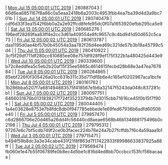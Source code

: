 | [Mon Jul 15 05:00:01 UTC 2019](https://transfer.sh/7w4eY/dashninja-dbdump-20190715070001.tar.bz2) | 280887043 | 66d6ea6851167f8a86c0a5eaa2418b6a2003c4953fbb4ea7ba39d4d3a9bc701b | 
| [Sun Jul 14 05:00:01 UTC 2019](https://transfer.sh/4oUr0/dashninja-dbdump-20190714070001.tar.bz2) | 280740478 | cdf6d33f3ea1542f6bb0a2a2e92ffcd8fefe95dc0f07a1653920efbb295ca5e9 | 
| [Sat Jul 13 05:00:01 UTC 2019](https://transfer.sh/i6Hmj/dashninja-dbdump-20190713070001.tar.bz2) | 280685276 | 196edf28269faa83ff4e2cc3d61a409554e8fc9657c9c4bd941d50d652c5ca73 | 
| [Fri Jul 12 05:00:02 UTC 2019](https://transfer.sh/b4QBQ/dashninja-dbdump-20190712070002.tar.bz2) | 280613787 | daa1195d0ae4bf57b0b45054a3aa782f26d4eed69c321de57b3b19a45799c5d4 | 
| [Thu Jul 11 05:00:01 UTC 2019](https://transfer.sh/12whf6/dashninja-dbdump-20190711070001.tar.bz2) | 280410922 | 3cf5f29df711df280cc610885ee08e757df928f9ef175f322b1a480425d443e9 | 
| [Wed Jul 10 05:00:01 UTC 2019](https://transfer.sh/PI3pO/dashninja-dbdump-20190710070001.tar.bz2) | 280339600 | b72c8eddfea5c5eb2b20af15f35ee5865c4614615fecbd28b68e3a47ea767684 | 
| [Tue Jul  9 05:00:01 UTC 2019](https://transfer.sh/NKXu7/dashninja-dbdump-20190709070001.tar.bz2) | 280284865 | 85ebf226f0f305426a01cc631b311c35d711df8b6e4c165ef0202967aca1bcfe | 
| [Mon Jul  8 05:00:01 UTC 2019](https://transfer.sh/E6f1z/dashninja-dbdump-20190708070001.tar.bz2) | 280161762 | 1b286bba5207f7a681494883575f418567e1b6a32147f5243da048c837281cb1 | 
| [Sun Jul  7 05:00:02 UTC 2019](https://transfer.sh/s2sYz/dashninja-dbdump-20190707070002.tar.bz2) | 280097751 | 6466031676b0131839217f724f35233794b7d3015cbb71616ce45f0b15f7f90e | 
| [Sat Jul  6 05:00:02 UTC 2019](https://transfer.sh/kRYVp/dashninja-dbdump-20190706070002.tar.bz2) | 280044405 | 1a4e03628e8753e7b8fdc8db0f947785ebbede1e69fed67936b6adfd60506e40 | 
| [Fri Jul  5 05:00:01 UTC 2019](https://transfer.sh/u1wu3/dashninja-dbdump-20190705070001.tar.bz2) | 279857470 | c6d2866706e20d465a26dd4fc56440cd8aeae6568b46b134668175496b0c2198 | 
| [Thu Jul  4 05:00:01 UTC 2019]() | 279795312 | 97267e6c7bf5cdb749f2ce0b3facec224b76e24a7b27fcffdb7f6c4a59aaa1b1 | 
| [Wed Jul  3 05:00:01 UTC 2019](https://transfer.sh/XSX7t/dashninja-dbdump-20190703070001.tar.bz2) | 279715471 | b494f59b8dc3a3e34cabe431f21f8f863d7f17422933f89986633837925a88ff | 
| [Tue Jul  2 05:00:02 UTC 2019](https://transfer.sh/sdn0X/dashninja-dbdump-20190702070002.tar.bz2) | 279569474 | fb060e1e47b55f06789fe0b8ec4d5be1c816d4ed8bb70ccbcc153fcf56bacaaa | 
